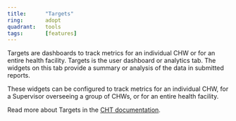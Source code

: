 ```yaml
---
title:      "Targets"
ring:       adopt
quadrant:   tools
tags:       [features]
---
```


Targets are dashboards to track metrics for an individual CHW or for an entire health facility. Targets is the user dashboard or analytics tab. The widgets on this tab provide a summary or analysis of the data in submitted reports. 

These widgets can be configured to track metrics for an individual CHW, for a Supervisor overseeing a group of CHWs, or for an entire health facility.

Read more about Targets in the [CHT documentation](https://docs.communityhealthtoolkit.org/apps/features/targets/).